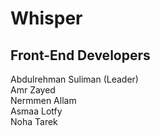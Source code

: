 # Whisper
## Front-End Developers <br />
Abdulrehman Suliman (Leader) <br />
Amr Zayed <br />
Nermmen Allam <br />
Asmaa Lotfy <br />
Noha Tarek 
